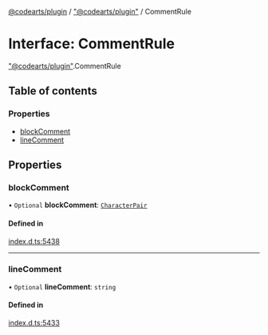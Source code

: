 [@codearts/plugin](../README.md) / ["@codearts/plugin"](../modules/_codearts_plugin_.md) / CommentRule

# Interface: CommentRule

["@codearts/plugin"](../modules/_codearts_plugin_.md).CommentRule

## Table of contents

### Properties

- [blockComment](codearts_plugin_.CommentRule.md#blockcomment)
- [lineComment](codearts_plugin_.CommentRule.md#linecomment)

## Properties

### blockComment

• `Optional` **blockComment**: [`CharacterPair`](../modules/_codearts_plugin_.md#characterpair)

#### Defined in

[index.d.ts:5438](https://github.com/huaweicloud/cloudide-plugin-api/blob/203b986/index.d.ts#L5438)

___

### lineComment

• `Optional` **lineComment**: `string`

#### Defined in

[index.d.ts:5433](https://github.com/huaweicloud/cloudide-plugin-api/blob/203b986/index.d.ts#L5433)
